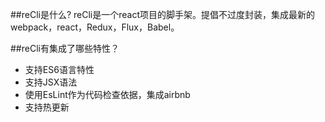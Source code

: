##reCli是什么?
reCli是一个react项目的脚手架。提倡不过度封装，集成最新的webpack，react，Redux，Flux，Babel。

##reCli有集成了哪些特性？

* 支持ES6语言特性
* 支持JSX语法
* 使用EsLint作为代码检查依据，集成airbnb
* 支持热更新
